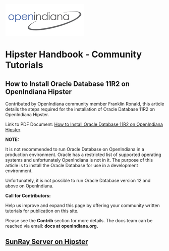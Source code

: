 <!--

The contents of this Documentation are subject to the Public Documentation License Version 1.01
 (the "License"); you may only use this Documentation if you comply with the terms of this License.
A copy of the License is available at http://illumos.org/license/PDL.


The Original Documentation is _________________.

The Initial Writer of the Original Documentation is ___________ Copyright (C)_________[Insert year(s)].
All Rights Reserved. (Initial Writer contact(s):________________[Insert hyperlink/alias]).

Contributor(s): ______________________________________.

Portions created by ______ are Copyright (C)_________[Insert year(s)].
All Rights Reserved. (Contributor contact(s):________________[Insert hyperlink/alias]).

-->

<img src = "../../Openindiana.png">

# Hipster Handbook - Community Tutorials


## How to Install Oracle Database 11R2 on OpenIndiana Hipster

Contributed by OpenIndiana community member Franklin Ronald, this article details the steps required for the installation of Oracle Database 11R2 on OpenIndiana Hipster.

Link to PDF Document: <a href= "../pdf/HowToInstallOracleDB.pdf" target="_blank">How to Install Oracle Database 11R2 on OpenIndiana Hipster</a>

<i class="fa fa-info-circle fa-lg" aria-hidden="true"></i> **NOTE:**
<div class="well">
<p>It is not recommended to run Oracle Database on OpenIndiana in a production environment. Oracle has a restricted list of supported operating systems and unfortunately OpenIndiana is not in it. The purpose of this article is to install the Oracle Database for use in a development environment.</p>
<p>Unfortunately, it is not possible to run Oracle Database version 12 and above on OpenIndiana.</p>
</div>


<i class="fa fa-info-circle fa-lg" aria-hidden="true"></i> **Call for Contributors:**
<div class="well">
<p>Help us improve and expand this page by offering your community written tutorials for publication on this site.</p>
<p>Please see the <b>Contrib</b> section for more details. The docs team can be reached via email: <b>docs at openindiana.org.</b></p>
</div>

## [SunRay Server on Hipster](../handbook/sunray.md)
